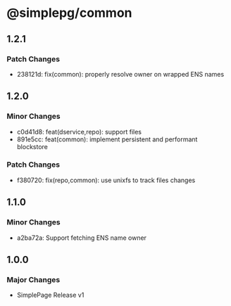 # @simplepg/common

## 1.2.1

### Patch Changes

- 238121d: fix(common): properly resolve owner on wrapped ENS names

## 1.2.0

### Minor Changes

- c0d41d8: feat(dservice,repo): support files
- 891e5cc: feat(common): implement persistent and performant blockstore

### Patch Changes

- f380720: fix(repo,common): use unixfs to track files changes

## 1.1.0

### Minor Changes

- a2ba72a: Support fetching ENS name owner

## 1.0.0

### Major Changes

- SimplePage Release v1
